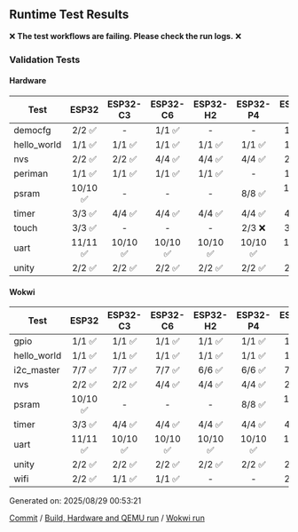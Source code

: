 ## Runtime Test Results

:x: **The test workflows are failing. Please check the run logs.** :x:

### Validation Tests

#### Hardware

Test|ESP32|ESP32-C3|ESP32-C6|ESP32-H2|ESP32-P4|ESP32-S2|ESP32-S3
-|:-:|:-:|:-:|:-:|:-:|:-:|:-:
democfg|2/2 :white_check_mark:|-|1/1 :white_check_mark:|-|-|1/1 :white_check_mark:|1/1 :white_check_mark:
hello_world|1/1 :white_check_mark:|1/1 :white_check_mark:|1/1 :white_check_mark:|1/1 :white_check_mark:|1/1 :white_check_mark:|1/1 :white_check_mark:|1/1 :white_check_mark:
nvs|2/2 :white_check_mark:|2/2 :white_check_mark:|4/4 :white_check_mark:|4/4 :white_check_mark:|4/4 :white_check_mark:|2/2 :white_check_mark:|3/3 :white_check_mark:
periman|1/1 :white_check_mark:|1/1 :white_check_mark:|1/1 :white_check_mark:|1/1 :white_check_mark:|-|1/1 :white_check_mark:|1/1 :white_check_mark:
psram|10/10 :white_check_mark:|-|-|-|8/8 :white_check_mark:|10/10 :white_check_mark:|10/10 :white_check_mark:
timer|3/3 :white_check_mark:|4/4 :white_check_mark:|4/4 :white_check_mark:|4/4 :white_check_mark:|4/4 :white_check_mark:|4/4 :white_check_mark:|4/4 :white_check_mark:
touch|3/3 :white_check_mark:|-|-|-|2/3 :x:|3/3 :white_check_mark:|3/3 :white_check_mark:
uart|11/11 :white_check_mark:|10/10 :white_check_mark:|10/10 :white_check_mark:|10/10 :white_check_mark:|10/10 :white_check_mark:|11/11 :white_check_mark:|10/10 :white_check_mark:
unity|2/2 :white_check_mark:|2/2 :white_check_mark:|2/2 :white_check_mark:|2/2 :white_check_mark:|2/2 :white_check_mark:|2/2 :white_check_mark:|2/2 :white_check_mark:

#### Wokwi

Test|ESP32|ESP32-C3|ESP32-C6|ESP32-H2|ESP32-P4|ESP32-S2|ESP32-S3
-|:-:|:-:|:-:|:-:|:-:|:-:|:-:
gpio|1/1 :white_check_mark:|1/1 :white_check_mark:|1/1 :white_check_mark:|1/1 :white_check_mark:|1/1 :white_check_mark:|1/1 :white_check_mark:|1/1 :white_check_mark:
hello_world|1/1 :white_check_mark:|1/1 :white_check_mark:|1/1 :white_check_mark:|1/1 :white_check_mark:|1/1 :white_check_mark:|1/1 :white_check_mark:|1/1 :white_check_mark:
i2c_master|7/7 :white_check_mark:|7/7 :white_check_mark:|7/7 :white_check_mark:|6/6 :white_check_mark:|6/6 :white_check_mark:|7/7 :white_check_mark:|7/7 :white_check_mark:
nvs|2/2 :white_check_mark:|2/2 :white_check_mark:|4/4 :white_check_mark:|4/4 :white_check_mark:|4/4 :white_check_mark:|2/2 :white_check_mark:|3/3 :white_check_mark:
psram|10/10 :white_check_mark:|-|-|-|8/8 :white_check_mark:|10/10 :white_check_mark:|10/10 :white_check_mark:
timer|3/3 :white_check_mark:|4/4 :white_check_mark:|4/4 :white_check_mark:|4/4 :white_check_mark:|4/4 :white_check_mark:|4/4 :white_check_mark:|4/4 :white_check_mark:
uart|11/11 :white_check_mark:|10/10 :white_check_mark:|10/10 :white_check_mark:|10/10 :white_check_mark:|10/10 :white_check_mark:|10/10 :white_check_mark:|10/10 :white_check_mark:
unity|2/2 :white_check_mark:|2/2 :white_check_mark:|2/2 :white_check_mark:|2/2 :white_check_mark:|2/2 :white_check_mark:|2/2 :white_check_mark:|2/2 :white_check_mark:
wifi|2/2 :white_check_mark:|1/1 :white_check_mark:|1/1 :white_check_mark:|-|-|2/2 :white_check_mark:|3/3 :white_check_mark:


Generated on: 2025/08/29 00:53:21

[Commit](https://github.com/espressif/arduino-esp32/commit/20c0ddec9e00e13fb156933246d8efa8b49cb5e6) / [Build, Hardware and QEMU run](https://github.com/espressif/arduino-esp32/actions/runs/17310939047) / [Wokwi run](https://github.com/espressif/arduino-esp32/actions/runs/17311548830)
